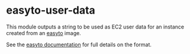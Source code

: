 # easyto-user-data

This module outputs a string to be used as EC2 user data for an instance created from an [easyto](https://github.com/cloudboss/easyto) image.

See the [easyto documentation](https://github.com/cloudboss/easyto?tab=readme-ov-file#user-data) for full details on the format.
